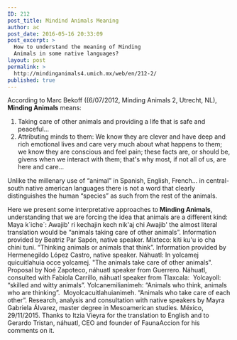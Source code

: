 ```yaml
---
ID: 212
post_title: Mindind Animals Meaning
author: ac
post_date: 2016-05-16 20:33:09
post_excerpt: >
  How to understand the meaning of Minding
  Animals in some native languages?
layout: post
permalink: >
  http://mindinganimals4.umich.mx/web/en/212-2/
published: true
---
```

According to Marc Bekoff ((6/07/2012, Minding Animals 2, Utrecht, NL), <strong>Minding Animals</strong> means:
<ol>
 	<li>Taking care of other animals and providing a life that is safe and peaceful...</li>
 	<li>Attributing minds to them: We know they are clever and have deep and rich emotional lives and care very much about what happens to them; we know they are conscious and feel pain; these facts are, or should be, givens when we interact with them; that's why most, if not all of us, are here and care...</li>
</ol>
Unlike the millenary use of “animal” in Spanish, English, French… in central-south native american languages there is not a word that clearly distinguishes the human “species” as such from the rest of the animals.

<span style="font-weight: 400">Here we present some interpretative approaches to<strong> Minding Animals</strong>, understanding that we are forcing the idea that animals are a different kind: </span><span style="font-weight: 400">
</span><span style="font-weight: 400">
</span><span style="font-weight: 400">Maya k´iche´: Awajib' ri kechajin kech nik'aj chi Awajib' the almost literal translation would be “animals taking care of other animals”. Information provided by Beatriz Par Sapón, </span><span style="font-weight: 400">native speaker</span><span style="font-weight: 400">. </span><span style="font-weight: 400">
</span><span style="font-weight: 400">
</span><span style="font-weight: 400">Mixteco: kiti ku'u io cha chini tuni. “Thinking animals or animals that think”. Information provided by Hermenegildo López Castro, </span><span style="font-weight: 400">native speaker</span><span style="font-weight: 400">. </span><span style="font-weight: 400">
</span><span style="font-weight: 400">
</span><span style="font-weight: 400">Náhuatl: In yolcamej quicuitlahuia occe yolcamej. "The animals take care of other animals". Proposal by Noé Zapoteco, náhuatl speaker from Guerrero. </span><span style="font-weight: 400">
</span><span style="font-weight: 400">
</span><span style="font-weight: 400">Náhuatl, consulted with Fabiola Carrillo, náhuatl speaker from Tlaxcala:  </span><span style="font-weight: 400">Yolcayoll: “skilled and witty animals”. </span><span style="font-weight: 400">
</span><span style="font-weight: 400">Yolcanemilianimeh: “Animals who think, animals who are thinking”.  Moyolcacuitlahuianimeh. “Animals who take care of each other”. </span><span style="font-weight: 400">
</span><span style="font-weight: 400">
</span><span style="font-weight: 400">Research, analysis and consultation with native speakers by Mayra Gabriela Álvarez, master degree in Mesoamerican studies. México, 29/11/2015. Thanks to Itzia Vieyra for the translation to English and to Gerardo Tristan, náhuatl, CEO and founder of FaunaAccion for his comments on it. </span>

&nbsp;
